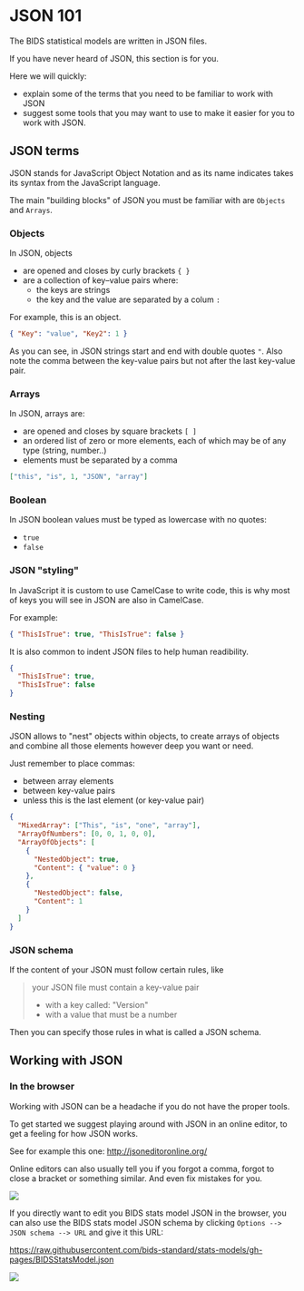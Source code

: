 # JSON 101

The BIDS statistical models are written in JSON files.

If you have never heard of JSON, this section is for you.

Here we will quickly:

- explain some of the terms that you need to be familiar to work with JSON
- suggest some tools that you may want to use to make it easier for you to work
  with JSON.

## JSON terms

JSON stands for JavaScript Object Notation and as its name indicates takes its
syntax from the JavaScript language.

The main "building blocks" of JSON you must be familiar with are `Objects` and
`Arrays`.

### Objects

In JSON, objects

- are opened and closes by curly brackets `{ }`
- are a collection of key–value pairs where:
  - the keys are strings
  - the key and the value are separated by a colum `:`

For example, this is an object.

```json
{ "Key": "value", "Key2": 1 }
```

As you can see, in JSON strings start and end with double quotes `"`. Also note
the comma between the key-value pairs but not after the last key-value pair.

### Arrays

In JSON, arrays are:

- are opened and closes by square brackets `[ ]`
- an ordered list of zero or more elements, each of which may be of any type
  (string, number..)
- elements must be separated by a comma

```json
["this", "is", 1, "JSON", "array"]
```

### Boolean

In JSON boolean values must be typed as lowercase with no quotes:

- `true`
- `false`

### JSON "styling"

In JavaScript it is custom to use CamelCase to write code, this is why most of
keys you will see in JSON are also in CamelCase.

<!-- Add link to camelcase wikipedia -->

For example:

```json
{ "ThisIsTrue": true, "ThisIsTrue": false }
```

It is also common to indent JSON files to help human readibility.

```json
{
  "ThisIsTrue": true,
  "ThisIsTrue": false
}
```

### Nesting

JSON allows to "nest" objects within objects, to create arrays of objects and
combine all those elements however deep you want or need.

Just remember to place commas:

- between array elements
- between key-value pairs
- unless this is the last element (or key-value pair)

```json
{
  "MixedArray": ["This", "is", "one", "array"],
  "ArrayOfNumbers": [0, 0, 1, 0, 0],
  "ArrayOfObjects": [
    {
      "NestedObject": true,
      "Content": { "value": 0 }
    },
    {
      "NestedObject": false,
      "Content": 1
    }
  ]
}
```

### JSON schema

If the content of your JSON must follow certain rules, like

> your JSON file must contain a key-value pair
>
> - with a key called: "Version"
> - with a value that must be a number

Then you can specify those rules in what is called a JSON schema.

## Working with JSON

### In the browser

Working with JSON can be a headache if you do not have the proper tools.

To get started we suggest playing around with JSON in an online editor, to get a
feeling for how JSON works.

See for example this one: http://jsoneditoronline.org/

Online editors can also usually tell you if you forgot a comma, forgot to close
a bracket or something similar. And even fix mistakes for you.

![](/images/autofix.jpg)

If you directly want to edit you BIDS stats model JSON in the browser, you can
also use the BIDS stats model JSON schema by clicking
`Options --> JSON schema --> URL` and give it this URL:

https://raw.githubusercontent.com/bids-standard/stats-models/gh-pages/BIDSStatsModel.json

![](/images/schema_in_browser.jpg)
